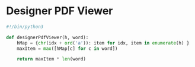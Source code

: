 # Designer PDF Viewer

```python
#!/bin/python3

def designerPdfViewer(h, word):
    hMap = {chr(idx + ord('a')): item for idx, item in enumerate(h) }
    maxItem = max([hMap[c] for c in word])

    return maxItem * len(word)
```

